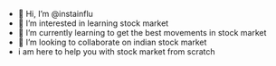 - 👋 Hi, I’m @instainflu
- 👀 I’m interested in learning stock market
- 🌱 I’m currently learning to get the best movements in stock market
- 💞️ I’m looking to collaborate on indian stock market
-  i am here to help you with stock market from scratch
<!---
instainflu/instainflu is a ✨ special ✨ repository because its `README.md` (this file) appears on your GitHub profile.
You can click the Preview link to take a look at your changes.
--->
